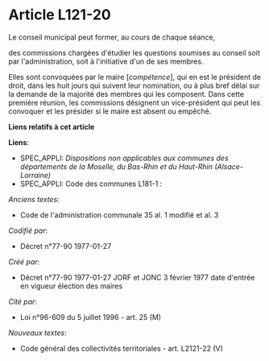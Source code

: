 # Article L121-20

Le conseil municipal peut former, au cours de chaque séance,

des commissions chargées d'étudier les questions soumises au conseil soit par l'administration, soit à l'initiative d'un de
ses membres. 

Elles sont convoquées par le maire [*compétence*], qui en est le président de droit, dans les huit jours qui suivent leur
nomination, ou à plus bref délai sur la demande de la majorité des membres qui les composent. Dans cette première réunion,
les commissions désignent un vice-président qui peut les convoquer et les présider si le maire est absent ou empêché.

**Liens relatifs à cet article**

**Liens**:

  - SPEC_APPLI: *Dispositions non applicables aux communes des départements de la Moselle, du Bas-Rhin et du Haut-Rhin (Alsace-Lorraine)*
  - SPEC_APPLI: Code des communes L181-1 :

_Anciens textes_:

  - Code de l'administration communale 35 al. 1 modifié et al. 3

_Codifié par_:

  - Décret n°77-90 1977-01-27

_Créé par_:

  - Décret n°77-90 1977-01-27 JORF et JONC 3 février 1977 date d'entrée en vigueur élection des maires

_Cité par_:

  - Loi n°96-609 du 5 juillet 1996 - art. 25 (M)

_Nouveaux textes_:

  - Code général des collectivités territoriales - art. L2121-22 (V)
